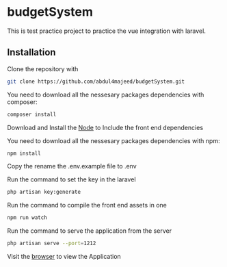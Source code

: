 # budgetSystem
This is test practice project to practice the vue integration with laravel.

## Installation

Clone the repository with 

```bash
git clone https://github.com/abdul4majeed/budgetSystem.git
```

You need to download all the nessesary packages dependencies with composer:

```bash
composer install
```

Download and Install the [Node](https://nodejs.org/en/) to Include the front end dependencies

You need to download all the nessesary packages dependencies with npm:

```bash
npm install
```
Copy the rename the .env.example file to .env

Run the command to set the key in the laravel

```bash
php artisan key:generate
```

Run the command to compile the front end assets in one

```bash
npm run watch
```
Run the command to serve the application from the server

```bash
php artisan serve --port=1212
```

Visit the [browser](http://127.0.0.1:1212) to view the Application






